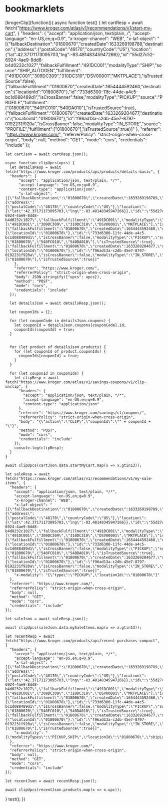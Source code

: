 # bookmarklets

[krogerClip](function(){
  async function test() {
    let cartResp = await fetch("https://www.kroger.com/atlas/v1/recommendations/v1/start-my-cart", {
      "headers": {
        "accept": "application/json, text/plain, */*",
        "accept-language": "en-US,en;q=0.9",
        "x-kroger-channel": "WEB",
        "x-laf-object": "[{\"fallbackDestination\":\"01800670\",\"createdDate\":1633269198789,\"destination\":{\"address\":{\"postalCode\":\"48170\",\"countryCode\":\"US\"},\"location\":{\"lat\":42.37171173095703,\"lng\":-83.48148345947266}},\"id\":\"55d27c52-6924-4ae9-8dd8-b4d0232c1027\",\"fallbackFulfillment\":\"491DC001\",\"modalityType\":\"SHIP\",\"source\":\"SHIP_AUTOGEN\",\"fulfillment\":[\"491DC001\",\"309DC309\",\"310DC310\",\"DSV00001\",\"MKTPLACE\"],\"isTrustedSource\":false},{\"fallbackFulfillment\":\"01800670\",\"createdDate\":1654444592460,\"destination\":{\"locationId\":\"01800670\"},\"id\":\"733d6300-11fc-44de-a4c5-bc1d088489d1\",\"isCrossBanner\":false,\"modalityType\":\"PICKUP\",\"source\":\"PROFILE\",\"fulfillment\":[\"01800670\",\"540FC010\",\"540DA010\"],\"isTrustedSource\":true},{\"fallbackFulfillment\":\"01800670\",\"createdDate\":1633269204677,\"destination\":{\"locationId\":\"01800670\"},\"id\":\"f96ad13a-c2db-45e7-8797-0192231f920a\",\"isCrossBanner\":false,\"modalityType\":\"IN_STORE\",\"source\":\"PROFILE\",\"fulfillment\":[\"01800670\"],\"isTrustedSource\":true}]"
      },
      "referrer": "https://www.kroger.com/",
      "referrerPolicy": "strict-origin-when-cross-origin",
      "body": null,
      "method": "GET",
      "mode": "cors",
      "credentials": "include"
    });

    let cartJson = await cartResp.json();

    async function clipUpcs(upcs) {
      let detailsResp = await fetch("https://www.kroger.com/products/api/products/details-basic", {
      "headers": {
          "accept": "application/json, text/plain, */*",
          "accept-language": "en-US,en;q=0.9",
          "content-type": "application/json",
          "x-laf-object": "[{\"fallbackDestination\":\"01800670\",\"createdDate\":1633269198789,\"destination\":{\"address\":{\"postalCode\":\"48170\",\"countryCode\":\"US\"},\"location\":{\"lat\":42.37171173095703,\"lng\":-83.48148345947266}},\"id\":\"55d27c52-6924-4ae9-8dd8-b4d0232c1027\",\"fallbackFulfillment\":\"491DC001\",\"modalityType\":\"SHIP\",\"source\":\"SHIP_AUTOGEN\",\"fulfillment\":[\"491DC001\",\"309DC309\",\"310DC310\",\"DSV00001\",\"MKTPLACE\"],\"isTrustedSource\":false},{\"fallbackFulfillment\":\"01800670\",\"createdDate\":1654444592460,\"destination\":{\"locationId\":\"01800670\"},\"id\":\"733d6300-11fc-44de-a4c5-bc1d088489d1\",\"isCrossBanner\":false,\"modalityType\":\"PICKUP\",\"source\":\"PROFILE\",\"fulfillment\":[\"01800670\",\"540FC010\",\"540DA010\"],\"isTrustedSource\":true},{\"fallbackFulfillment\":\"01800670\",\"createdDate\":1633269204677,\"destination\":{\"locationId\":\"01800670\"},\"id\":\"f96ad13a-c2db-45e7-8797-0192231f920a\",\"isCrossBanner\":false,\"modalityType\":\"IN_STORE\",\"source\":\"PROFILE\",\"fulfillment\":[\"01800670\"],\"isTrustedSource\":true}]"
        },
        "referrer": "https://www.kroger.com/",
        "referrerPolicy": "strict-origin-when-cross-origin",
        "body": JSON.stringify({"upcs": upcs}),
        "method": "POST",
        "mode": "cors",
        "credentials": "include"
      });

      let detailsJson = await detailsResp.json();

      let couponIds = {};

      for (let couponCode in detailsJson.coupons) {
        let couponId = detailsJson.coupons[couponCode].id;
        couponIds[couponId] = true;
      }


      for (let product of detailsJson.products) {
        for (let couponId of product.couponIds) {
          couponIds[couponId] = true;
        }
      }

      for (let couponId in couponIds) {
        let clipResp = await fetch("https://www.kroger.com/atlas/v1/savings-coupons/v1/clip-unclip", {
          "headers": {
            "accept": "application/json, text/plain, */*",
            "accept-language": "en-US,en;q=0.9",
            "content-type": "application/json"
          },
          "referrer": "https://www.kroger.com/savings/cl/coupons/",
          "referrerPolicy": "strict-origin-when-cross-origin",
          "body": "{\"action\":\"CLIP\",\"couponId\":\"" + couponId + "\"}",
          "method": "POST",
          "mode": "cors",
          "credentials": "include"
        });
        console.log(clipResp);
      }
    }

    await clipUpcs(cartJson.data.startMyCart.map(x => x.gtin13));

    let saleResp = await fetch("https://www.kroger.com/atlas/v1/recommendations/v1/my-sale-items", {
      "headers": {
        "accept": "application/json, text/plain, */*",
        "accept-language": "en-US,en;q=0.9",
        "x-kroger-channel": "WEB",
        "x-laf-object": "[{\"fallbackDestination\":\"01800670\",\"createdDate\":1633269198789,\"destination\":{\"address\":{\"postalCode\":\"48170\",\"countryCode\":\"US\"},\"location\":{\"lat\":42.37171173095703,\"lng\":-83.48148345947266}},\"id\":\"55d27c52-6924-4ae9-8dd8-b4d0232c1027\",\"fallbackFulfillment\":\"491DC001\",\"modalityType\":\"SHIP\",\"source\":\"SHIP_AUTOGEN\",\"fulfillment\":[\"491DC001\",\"309DC309\",\"310DC310\",\"DSV00001\",\"MKTPLACE\"],\"isTrustedSource\":false},{\"fallbackFulfillment\":\"01800670\",\"createdDate\":1654444592460,\"destination\":{\"locationId\":\"01800670\"},\"id\":\"733d6300-11fc-44de-a4c5-bc1d088489d1\",\"isCrossBanner\":false,\"modalityType\":\"PICKUP\",\"source\":\"PROFILE\",\"fulfillment\":[\"01800670\",\"540FC010\",\"540DA010\"],\"isTrustedSource\":true},{\"fallbackFulfillment\":\"01800670\",\"createdDate\":1633269204677,\"destination\":{\"locationId\":\"01800670\"},\"id\":\"f96ad13a-c2db-45e7-8797-0192231f920a\",\"isCrossBanner\":false,\"modalityType\":\"IN_STORE\",\"source\":\"PROFILE\",\"fulfillment\":[\"01800670\"],\"isTrustedSource\":true}]",
        "x-modality": "{\"type\":\"PICKUP\",\"locationId\":\"01800670\"}"
      },
      "referrer": "https://www.kroger.com/",
      "referrerPolicy": "strict-origin-when-cross-origin",
      "body": null,
      "method": "GET",
      "mode": "cors",
      "credentials": "include"
    });

    let saleJson = await saleResp.json();

    await clipUpcs(saleJson.data.mySaleItems.map(x => x.gtin13));

    let recentResp = await fetch("https://www.kroger.com/products/api/recent-purchases-compact", {
      "headers": {
        "accept": "application/json, text/plain, */*",
        "accept-language": "en-US,en;q=0.9",
        "x-laf-object": "[{\"fallbackDestination\":\"01800670\",\"createdDate\":1633269198789,\"destination\":{\"address\":{\"postalCode\":\"48170\",\"countryCode\":\"US\"},\"location\":{\"lat\":42.37171173095703,\"lng\":-83.48148345947266}},\"id\":\"55d27c52-6924-4ae9-8dd8-b4d0232c1027\",\"fallbackFulfillment\":\"491DC001\",\"modalityType\":\"SHIP\",\"source\":\"SHIP_AUTOGEN\",\"fulfillment\":[\"491DC001\",\"309DC309\",\"310DC310\",\"DSV00001\",\"MKTPLACE\"],\"isTrustedSource\":false},{\"fallbackFulfillment\":\"01800670\",\"createdDate\":1654444592460,\"destination\":{\"locationId\":\"01800670\"},\"id\":\"733d6300-11fc-44de-a4c5-bc1d088489d1\",\"isCrossBanner\":false,\"modalityType\":\"PICKUP\",\"source\":\"PROFILE\",\"fulfillment\":[\"01800670\",\"540FC010\",\"540DA010\"],\"isTrustedSource\":true},{\"fallbackFulfillment\":\"01800670\",\"createdDate\":1633269204677,\"destination\":{\"locationId\":\"01800670\"},\"id\":\"f96ad13a-c2db-45e7-8797-0192231f920a\",\"isCrossBanner\":false,\"modalityType\":\"IN_STORE\",\"source\":\"PROFILE\",\"fulfillment\":[\"01800670\"],\"isTrustedSource\":true}]",
        "x-modality": "{\"modalityTypes\":\"PICKUP,SHIP\",\"locationId\":\"01800670\",\"shipLatLng\":\"42.37171173095703,-83.48148345947266\",\"shipPostalCode\":\"48170\"}"
      },
      "referrer": "https://www.kroger.com/",
      "referrerPolicy": "strict-origin-when-cross-origin",
      "body": null,
      "method": "GET",
      "mode": "cors",
      "credentials": "include"
    });

    let recentJson = await recentResp.json();

    await clipUpcs(recentJson.products.map(x => x.upc));
   }
  test();
})
